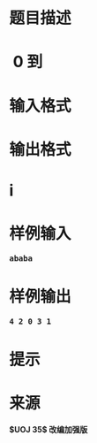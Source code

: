 

# 题目描述



# </strong> $0$<strong> 到 



# 输入格式



# 输出格式



# i



# 样例输入


<pre>ababa</pre>

# 样例输出


<pre>4 2 0 3 1</pre>

# 提示



# 来源


<p>
$UOJ 35$ 改编加强版
</p>
